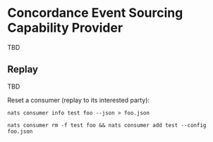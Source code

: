 # Concordance Event Sourcing Capability Provider
TBD


## Replay
TBD

Reset a consumer (replay to its interested party):
```
nats consumer info test foo --json > foo.json

nats consumer rm -f test foo && nats consumer add test --config foo.json
```